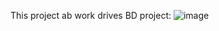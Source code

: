 This project ab work drives
BD project: ![image](https://github.com/0samsung0/webapptest/assets/78357262/f5abcaee-56cf-4f06-9731-a55ac4193271)

